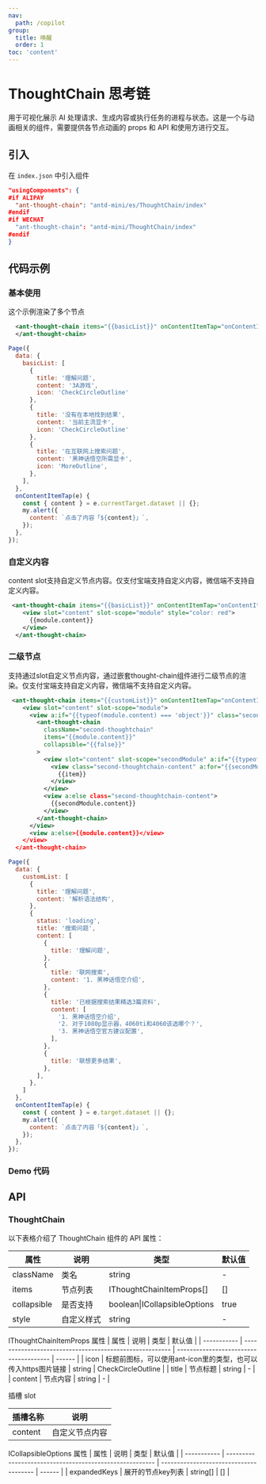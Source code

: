 ```yaml
---
nav:
  path: /copilot
group:
  title: 唤醒
  order: 1
toc: 'content'
---
```


# ThoughtChain 思考链

用于可视化展示 AI 处理请求、生成内容或执行任务的进程与状态。这是一个与动画相关的组件，需要提供各节点动画的 props 和 API 和使用方进行交互。

## 引入

在 `index.json` 中引入组件

```json
"usingComponents": {
#if ALIPAY
  "ant-thought-chain": "antd-mini/es/ThoughtChain/index"
#endif
#if WECHAT
  "ant-thought-chain": "antd-mini/ThoughtChain/index"
#endif
}
```

## 代码示例

### 基本使用
这个示例渲染了多个节点

```xml
  <ant-thought-chain items="{{basicList}}" onContentItemTap="onContentItemTap" collapsible="{{true}}">
  </ant-thought-chain>
```

```javascript
Page({
  data: {
    basicList: [
      {
        title: '理解问题',
        content: '3A游戏',
        icon: 'CheckCircleOutline'
      },
      {
        title: '没有在本地找到结果',
        content: '当前主流显卡',
        icon: 'CheckCircleOutline'
      },
      {
        title: '在互联网上搜索问题',
        content: '黑神话悟空所需显卡',
        icon: 'MoreOutline',
      },
    ],
  },
  onContentItemTap(e) {
    const { content } = e.currentTarget.dataset || {};
    my.alert({
      content: `点击了内容「${content}」`,
    });
  },
});
```

### 自定义内容
content slot支持自定义节点内容。仅支付宝端支持自定义内容，微信端不支持自定义内容。
```xml
 <ant-thought-chain items="{{basicList}}" onContentItemTap="onContentItemTap" collapsible="{{false}}">
    <view slot="content" slot-scope="module" style="color: red">
      {{module.content}}
    </view>
  </ant-thought-chain>
```

### 二级节点
支持通过slot自定义节点内容，通过嵌套thought-chain组件进行二级节点的渲染。仅支付宝端支持自定义内容，微信端不支持自定义内容。

```xml
 <ant-thought-chain items="{{customList}}" onContentItemTap="onContentItemTap" collapsible="{{true}}">
    <view slot="content" slot-scope="module">
      <view a:if="{{typeof(module.content) === 'object'}}" class="secondLevel">
        <ant-thought-chain
          className="second-thoughtchain"
          items="{{module.content}}"
          collapsible="{{false}}"
        >
          <view slot="content" slot-scope="secondModule" a:if="{{typeof(secondModule.content) === 'object'}}">
            <view class="second-thoughtchain-content" a:for="{{secondModule.content}}">
              {{item}}
            </view>
          </view>
          <view a:else class="second-thoughtchain-content">
            {{secondModule.content}}
          </view>
        </ant-thought-chain>
      </view>
      <view a:else>{{module.content}}</view>
    </view>
  </ant-thought-chain>
```
```javascript
Page({
  data: {
    customList: [
      {
        title: '理解问题',
        content: '解析语法结构',
      },
      {
        status: 'loading',
        title: '搜索问题',
        content: [
          {
            title: '理解问题',
          },
          {
            title: '联网搜索',
            content: '1. 黑神话悟空介绍',
          },
          {
            title: '已根据搜索结果精选3篇资料',
            content: [
              '1. 黑神话悟空介绍',
              '2. 对于1080p显示器，4060ti和4060该选哪个？',
              '3. 黑神话悟空官方建议配置',
            ],
          },
          {
            title: '联想更多结果',
          },
        ],
      },
    ]
  },
  onContentItemTap(e) {
    const { content } = e.target.dataset || {};
    my.alert({
      content: `点击了内容「${content}」`,
    });
  },
});
```

### Demo 代码

<code src='../../copilot-demo/pages/ThoughtChain/index'></code>

## API

### ThoughtChain

以下表格介绍了 ThoughtChain 组件的 API 属性：

| 属性      | 说明     | 类型                     | 默认值 |
| --------- | -------- | ------------------------ | ------ |
| className | 类名     | string                   | -      |
| items      | 节点列表 | IThoughtChainItemProps[] | []      |
| collapsible      | 是否支持 | boolean\|ICollapsibleOptions | true      |
| style      | 自定义样式 | string | -      |


IThoughtChainItemProps 属性
| 属性        | 说明                                                    | 类型                                   | 默认值 |
| ----------- | ------------------------------------------------------- | -------------------------------------- | ------ |
| icon      | 标题前图标，可以使用ant-icon里的类型，也可以传入https图片链接                                                | string | CheckCircleOutline     |
| title       | 节点标题                                                | string                                 | -      |
| content     | 节点内容                                                | string                    | - |


插槽 slot

| 插槽名称 | 说明           |
| -------- | -------------- |
| content  | 自定义节点内容 |  |

ICollapsibleOptions 属性
| 属性        | 说明                                                    | 类型                                   | 默认值 |
| ----------- | ------------------------------------------------------- | -------------------------------------- | ------ |
| expandedKeys      | 展开的节点key列表 | string[] | []      |

